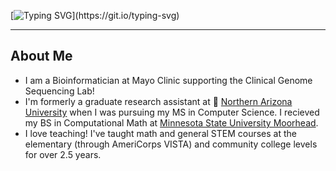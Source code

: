 [![Typing SVG](https://readme-typing-svg.herokuapp.com/?lines=Hey+there!+I'm+Stefan+Nelson.)](https://git.io/typing-svg)


---

## About Me

* I am a Bioinformatician at Mayo Clinic supporting the Clinical Genome Sequencing Lab!
* I'm formerly a graduate research assistant at 🏫 [Northern Arizona University](https://nau.edu/) when I was pursuing my MS in Computer Science. I recieved my BS in Computational Math at [Minnesota State University Moorhead](https://www.mnstate.edu/). 
* I love teaching! I've taught math and general STEM courses at the elementary (through AmeriCorps VISTA) and community college levels for over 2.5 years.
